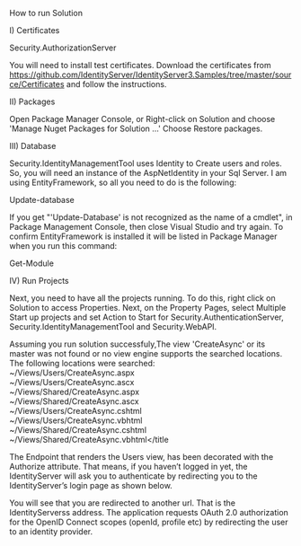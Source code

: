 How to run Solution

I) Certificates

Security.AuthorizationServer

You will need to install test certificates. Download the certificates from https://github.com/IdentityServer/IdentityServer3.Samples/tree/master/source/Certificates and follow the instructions.

II) Packages

Open Package Manager Console, or Right-click on Solution and choose 'Manage Nuget Packages for Solution ...'
Choose Restore packages.

III) Database

Security.IdentityManagementTool uses Identity to Create users and roles. So, you will need an instance of the AspNetIdentity in your Sql Server. I am using EntityFramework, so all you need to do is the following:

Update-database

If you get "'Update-Database' is not recognized as the name of a cmdlet", in Package Management Console, then close Visual Studio and try again. To confirm EntityFramework is installed it will be listed in Package Manager when you run this command: 

Get-Module

IV) Run Projects

Next, you need to have all the projects running. To do this, right click on Solution to access Properties. Next, on the Property Pages, select Multiple Start up projects and set Action to Start for Security.AuthenticationServer, Security.IdentityManagementTool and Security.WebAPI.

Assuming you run solution successfuly,The view 'CreateAsync' or its master was not found or no view engine supports the searched locations. The following locations were searched:<br>~/Views/Users/CreateAsync.aspx<br>~/Views/Users/CreateAsync.ascx<br>~/Views/Shared/CreateAsync.aspx<br>~/Views/Shared/CreateAsync.ascx<br>~/Views/Users/CreateAsync.cshtml<br>~/Views/Users/CreateAsync.vbhtml<br>~/Views/Shared/CreateAsync.cshtml<br>~/Views/Shared/CreateAsync.vbhtml</title

The Endpoint that renders the Users view, has been decorated with the Authorize attribute. That means, if you haven’t logged in yet, the IdentityServer will ask you to authenticate by redirecting you to the IdentityServer’s login page as shown below.

You will see that you are redirected to another url. That is the IdentityServerss address. The application requests OAuth 2.0 authorization for the OpenID Connect scopes (openId, profile etc) by redirecting the user to an identity provider.
								